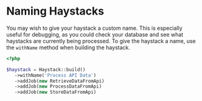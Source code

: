 # Naming Haystacks

You may wish to give your haystack a custom name. This is especially useful for debugging, as you could check your database and see what haystacks are currently being processed. To give the haystack a name, use the `withName` method when building the haystack.

```php
<?php

$haystack = Haystack::build()
   ->withName('Process API Data')
   ->addJob(new RetrieveDataFromApi)
   ->addJob(new ProcessDataFromApi)
   ->addJob(new StoreDataFromApi)
```

